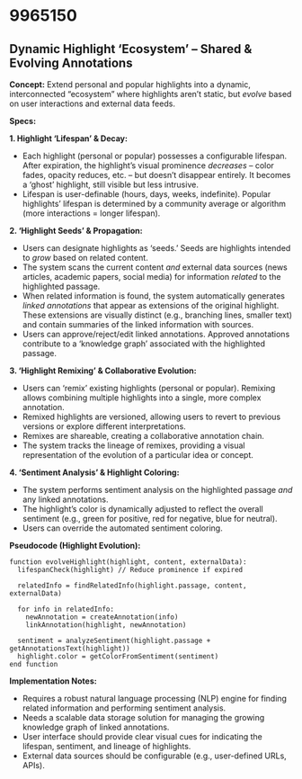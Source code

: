 # 9965150

## Dynamic Highlight ‘Ecosystem’ – Shared & Evolving Annotations

**Concept:** Extend personal and popular highlights into a dynamic, interconnected “ecosystem” where highlights aren’t static, but *evolve* based on user interactions and external data feeds.

**Specs:**

**1. Highlight ‘Lifespan’ & Decay:**

*   Each highlight (personal or popular) possesses a configurable lifespan. After expiration, the highlight’s visual prominence *decreases* – color fades, opacity reduces, etc. – but doesn’t disappear entirely. It becomes a ‘ghost’ highlight, still visible but less intrusive.
*   Lifespan is user-definable (hours, days, weeks, indefinite). Popular highlights’ lifespan is determined by a community average or algorithm (more interactions = longer lifespan).

**2. ‘Highlight Seeds’ & Propagation:**

*   Users can designate highlights as ‘seeds.’ Seeds are highlights intended to *grow* based on related content.
*   The system scans the current content *and* external data sources (news articles, academic papers, social media) for information *related* to the highlighted passage.
*   When related information is found, the system automatically generates *linked annotations* that appear as extensions of the original highlight. These extensions are visually distinct (e.g., branching lines, smaller text) and contain summaries of the linked information with sources.
*   Users can approve/reject/edit linked annotations.  Approved annotations contribute to a ‘knowledge graph’ associated with the highlighted passage.

**3. ‘Highlight Remixing’ & Collaborative Evolution:**

*   Users can ‘remix’ existing highlights (personal or popular). Remixing allows combining multiple highlights into a single, more complex annotation.
*   Remixed highlights are versioned, allowing users to revert to previous versions or explore different interpretations.
*   Remixes are shareable, creating a collaborative annotation chain.
*   The system tracks the lineage of remixes, providing a visual representation of the evolution of a particular idea or concept.

**4. ‘Sentiment Analysis’ & Highlight Coloring:**

*   The system performs sentiment analysis on the highlighted passage *and* any linked annotations.
*   The highlight’s color is dynamically adjusted to reflect the overall sentiment (e.g., green for positive, red for negative, blue for neutral).
*   Users can override the automated sentiment coloring.

**Pseudocode (Highlight Evolution):**

```
function evolveHighlight(highlight, content, externalData):
  lifespanCheck(highlight) // Reduce prominence if expired

  relatedInfo = findRelatedInfo(highlight.passage, content, externalData)

  for info in relatedInfo:
    newAnnotation = createAnnotation(info)
    linkAnnotation(highlight, newAnnotation)

  sentiment = analyzeSentiment(highlight.passage + getAnnotationsText(highlight))
  highlight.color = getColorFromSentiment(sentiment)
end function
```

**Implementation Notes:**

*   Requires a robust natural language processing (NLP) engine for finding related information and performing sentiment analysis.
*   Needs a scalable data storage solution for managing the growing knowledge graph of linked annotations.
*   User interface should provide clear visual cues for indicating the lifespan, sentiment, and lineage of highlights.
*   External data sources should be configurable (e.g., user-defined URLs, APIs).